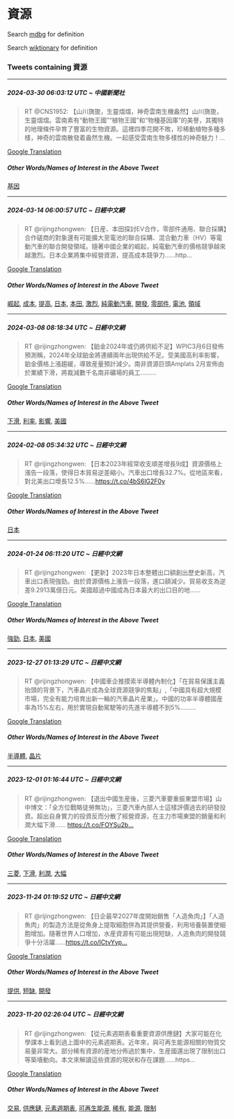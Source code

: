 # 資源

Search [mdbg](https://www.mdbg.net/chinese/dictionary?page=worddict&wdrst=0&wdqb=資源) for definition

Search [wiktionary](https://en.wiktionary.org/wiki/資源) for definition

### Tweets containing 資源

___
##### 2024-03-30 06:03:12 UTC ~ 中國新聞社
> RT @CNS1952: 【山川旖旎，生靈熠熠，神奇雲南生機盎然】山川旖旎，生靈熠熠。雲南素有“動物王國”“植物王國”和“物種基因庫”的美譽，其獨特的地理條件孕育了豐富的生物資源。這裡四季花開不敗，珍稀動植物多種多樣，神奇的雲南散發着盎然生機。一起感受雲南生物多樣性的神奇魅力！…

[Google Translation](https://translate.google.com/?hi=en&tab=TT&sl=zh-CN&tl=en&op=translate&text=RT+%40CNS1952%3A+%E3%80%90%E5%B1%B1%E5%B7%9D%E6%97%96%E6%97%8E%EF%BC%8C%E7%94%9F%E9%9D%88%E7%86%A0%E7%86%A0%EF%BC%8C%E7%A5%9E%E5%A5%87%E9%9B%B2%E5%8D%97%E7%94%9F%E6%A9%9F%E7%9B%8E%E7%84%B6%E3%80%91%E5%B1%B1%E5%B7%9D%E6%97%96%E6%97%8E%EF%BC%8C%E7%94%9F%E9%9D%88%E7%86%A0%E7%86%A0%E3%80%82%E9%9B%B2%E5%8D%97%E7%B4%A0%E6%9C%89%E2%80%9C%E5%8B%95%E7%89%A9%E7%8E%8B%E5%9C%8B%E2%80%9D%E2%80%9C%E6%A4%8D%E7%89%A9%E7%8E%8B%E5%9C%8B%E2%80%9D%E5%92%8C%E2%80%9C%E7%89%A9%E7%A8%AE%E5%9F%BA%E5%9B%A0%E5%BA%AB%E2%80%9D%E7%9A%84%E7%BE%8E%E8%AD%BD%EF%BC%8C%E5%85%B6%E7%8D%A8%E7%89%B9%E7%9A%84%E5%9C%B0%E7%90%86%E6%A2%9D%E4%BB%B6%E5%AD%95%E8%82%B2%E4%BA%86%E8%B1%90%E5%AF%8C%E7%9A%84%E7%94%9F%E7%89%A9%E8%B3%87%E6%BA%90%E3%80%82%E9%80%99%E8%A3%A1%E5%9B%9B%E5%AD%A3%E8%8A%B1%E9%96%8B%E4%B8%8D%E6%95%97%EF%BC%8C%E7%8F%8D%E7%A8%80%E5%8B%95%E6%A4%8D%E7%89%A9%E5%A4%9A%E7%A8%AE%E5%A4%9A%E6%A8%A3%EF%BC%8C%E7%A5%9E%E5%A5%87%E7%9A%84%E9%9B%B2%E5%8D%97%E6%95%A3%E7%99%BC%E7%9D%80%E7%9B%8E%E7%84%B6%E7%94%9F%E6%A9%9F%E3%80%82%E4%B8%80%E8%B5%B7%E6%84%9F%E5%8F%97%E9%9B%B2%E5%8D%97%E7%94%9F%E7%89%A9%E5%A4%9A%E6%A8%A3%E6%80%A7%E7%9A%84%E7%A5%9E%E5%A5%87%E9%AD%85%E5%8A%9B%EF%BC%81%E2%80%A6)
##### Other Words/Names of Interest in the Above Tweet
[基因](基因.md)
___
##### 2024-03-14 06:00:57 UTC ~ 日經中文網
> RT @rijingzhongwen: 【日産、本田探討EV合作，零部件通用、聯合採購】合作磋商的對象還有可能擴大至電池的聯合採購、混合動力車（HV）等電動汽車的聯合開發領域。隨著中國企業的崛起，純電動汽車的價格競爭越來越激烈。日本企業將集中經營資源，提高成本競爭力……http…

[Google Translation](https://translate.google.com/?hi=en&tab=TT&sl=zh-CN&tl=en&op=translate&text=RT+%40rijingzhongwen%3A+%E3%80%90%E6%97%A5%E7%94%A3%E3%80%81%E6%9C%AC%E7%94%B0%E6%8E%A2%E8%A8%8EEV%E5%90%88%E4%BD%9C%EF%BC%8C%E9%9B%B6%E9%83%A8%E4%BB%B6%E9%80%9A%E7%94%A8%E3%80%81%E8%81%AF%E5%90%88%E6%8E%A1%E8%B3%BC%E3%80%91%E5%90%88%E4%BD%9C%E7%A3%8B%E5%95%86%E7%9A%84%E5%B0%8D%E8%B1%A1%E9%82%84%E6%9C%89%E5%8F%AF%E8%83%BD%E6%93%B4%E5%A4%A7%E8%87%B3%E9%9B%BB%E6%B1%A0%E7%9A%84%E8%81%AF%E5%90%88%E6%8E%A1%E8%B3%BC%E3%80%81%E6%B7%B7%E5%90%88%E5%8B%95%E5%8A%9B%E8%BB%8A%EF%BC%88HV%EF%BC%89%E7%AD%89%E9%9B%BB%E5%8B%95%E6%B1%BD%E8%BB%8A%E7%9A%84%E8%81%AF%E5%90%88%E9%96%8B%E7%99%BC%E9%A0%98%E5%9F%9F%E3%80%82%E9%9A%A8%E8%91%97%E4%B8%AD%E5%9C%8B%E4%BC%81%E6%A5%AD%E7%9A%84%E5%B4%9B%E8%B5%B7%EF%BC%8C%E7%B4%94%E9%9B%BB%E5%8B%95%E6%B1%BD%E8%BB%8A%E7%9A%84%E5%83%B9%E6%A0%BC%E7%AB%B6%E7%88%AD%E8%B6%8A%E4%BE%86%E8%B6%8A%E6%BF%80%E7%83%88%E3%80%82%E6%97%A5%E6%9C%AC%E4%BC%81%E6%A5%AD%E5%B0%87%E9%9B%86%E4%B8%AD%E7%B6%93%E7%87%9F%E8%B3%87%E6%BA%90%EF%BC%8C%E6%8F%90%E9%AB%98%E6%88%90%E6%9C%AC%E7%AB%B6%E7%88%AD%E5%8A%9B%E2%80%A6%E2%80%A6http%E2%80%A6)
##### Other Words/Names of Interest in the Above Tweet
[崛起](崛起.md), [成本](成本.md), [提高](提高.md), [日本](日本.md), [本田](本田.md), [激烈](激烈.md), [純電動汽車](純電動汽車.md), [開發](開發.md), [零部件](零部件.md), [電池](電池.md), [領域](領域.md)
___
##### 2024-03-08 08:18:34 UTC ~ 日經中文網
> RT @rijingzhongwen: 【鉑金2024年或仍將供給不足】WPIC3月6日發佈預測稱，2024年全球鉑金將連續兩年出現供給不足。受美國高利率影響，鉑金價格上漲趨緩，導致産量預計減少。南非資源巨頭Amplats 2月宣佈由於業績下滑，將裁減數千名南非礦場的員工………

[Google Translation](https://translate.google.com/?hi=en&tab=TT&sl=zh-CN&tl=en&op=translate&text=RT+%40rijingzhongwen%3A+%E3%80%90%E9%89%91%E9%87%912024%E5%B9%B4%E6%88%96%E4%BB%8D%E5%B0%87%E4%BE%9B%E7%B5%A6%E4%B8%8D%E8%B6%B3%E3%80%91WPIC3%E6%9C%886%E6%97%A5%E7%99%BC%E4%BD%88%E9%A0%90%E6%B8%AC%E7%A8%B1%EF%BC%8C2024%E5%B9%B4%E5%85%A8%E7%90%83%E9%89%91%E9%87%91%E5%B0%87%E9%80%A3%E7%BA%8C%E5%85%A9%E5%B9%B4%E5%87%BA%E7%8F%BE%E4%BE%9B%E7%B5%A6%E4%B8%8D%E8%B6%B3%E3%80%82%E5%8F%97%E7%BE%8E%E5%9C%8B%E9%AB%98%E5%88%A9%E7%8E%87%E5%BD%B1%E9%9F%BF%EF%BC%8C%E9%89%91%E9%87%91%E5%83%B9%E6%A0%BC%E4%B8%8A%E6%BC%B2%E8%B6%A8%E7%B7%A9%EF%BC%8C%E5%B0%8E%E8%87%B4%E7%94%A3%E9%87%8F%E9%A0%90%E8%A8%88%E6%B8%9B%E5%B0%91%E3%80%82%E5%8D%97%E9%9D%9E%E8%B3%87%E6%BA%90%E5%B7%A8%E9%A0%ADAmplats+2%E6%9C%88%E5%AE%A3%E4%BD%88%E7%94%B1%E6%96%BC%E6%A5%AD%E7%B8%BE%E4%B8%8B%E6%BB%91%EF%BC%8C%E5%B0%87%E8%A3%81%E6%B8%9B%E6%95%B8%E5%8D%83%E5%90%8D%E5%8D%97%E9%9D%9E%E7%A4%A6%E5%A0%B4%E7%9A%84%E5%93%A1%E5%B7%A5%E2%80%A6%E2%80%A6%E2%80%A6)
##### Other Words/Names of Interest in the Above Tweet
[下滑](下滑.md), [利率](利率.md), [影響](影響.md), [美國](美國.md)
___
##### 2024-02-08 05:34:32 UTC ~ 日經中文網
> RT @rijingzhongwen: 【日本2023年經常收支順差增長9成】資源價格上漲告一段落，使得日本貿易逆差縮小。汽車出口增長32.7%。從地區來看，對北美出口增長12.5%……https://t.co/4bS6lG2F0y

[Google Translation](https://translate.google.com/?hi=en&tab=TT&sl=zh-CN&tl=en&op=translate&text=RT+%40rijingzhongwen%3A+%E3%80%90%E6%97%A5%E6%9C%AC2023%E5%B9%B4%E7%B6%93%E5%B8%B8%E6%94%B6%E6%94%AF%E9%A0%86%E5%B7%AE%E5%A2%9E%E9%95%B79%E6%88%90%E3%80%91%E8%B3%87%E6%BA%90%E5%83%B9%E6%A0%BC%E4%B8%8A%E6%BC%B2%E5%91%8A%E4%B8%80%E6%AE%B5%E8%90%BD%EF%BC%8C%E4%BD%BF%E5%BE%97%E6%97%A5%E6%9C%AC%E8%B2%BF%E6%98%93%E9%80%86%E5%B7%AE%E7%B8%AE%E5%B0%8F%E3%80%82%E6%B1%BD%E8%BB%8A%E5%87%BA%E5%8F%A3%E5%A2%9E%E9%95%B732.7%25%E3%80%82%E5%BE%9E%E5%9C%B0%E5%8D%80%E4%BE%86%E7%9C%8B%EF%BC%8C%E5%B0%8D%E5%8C%97%E7%BE%8E%E5%87%BA%E5%8F%A3%E5%A2%9E%E9%95%B712.5%25%E2%80%A6%E2%80%A6https%3A%2F%2Ft.co%2F4bS6lG2F0y)
##### Other Words/Names of Interest in the Above Tweet
[日本](日本.md)
___
##### 2024-01-24 06:11:20 UTC ~ 日經中文網
> RT @rijingzhongwen: 【更新】2023年日本整體出口額創出歷史新高，汽車出口表現強勁。由於資源價格上漲告一段落，進口額減少。貿易收支為逆差9.2913萬億日元。美國超過中國成為日本最大的出口目的地……

[Google Translation](https://translate.google.com/?hi=en&tab=TT&sl=zh-CN&tl=en&op=translate&text=RT+%40rijingzhongwen%3A+%E3%80%90%E6%9B%B4%E6%96%B0%E3%80%912023%E5%B9%B4%E6%97%A5%E6%9C%AC%E6%95%B4%E9%AB%94%E5%87%BA%E5%8F%A3%E9%A1%8D%E5%89%B5%E5%87%BA%E6%AD%B7%E5%8F%B2%E6%96%B0%E9%AB%98%EF%BC%8C%E6%B1%BD%E8%BB%8A%E5%87%BA%E5%8F%A3%E8%A1%A8%E7%8F%BE%E5%BC%B7%E5%8B%81%E3%80%82%E7%94%B1%E6%96%BC%E8%B3%87%E6%BA%90%E5%83%B9%E6%A0%BC%E4%B8%8A%E6%BC%B2%E5%91%8A%E4%B8%80%E6%AE%B5%E8%90%BD%EF%BC%8C%E9%80%B2%E5%8F%A3%E9%A1%8D%E6%B8%9B%E5%B0%91%E3%80%82%E8%B2%BF%E6%98%93%E6%94%B6%E6%94%AF%E7%82%BA%E9%80%86%E5%B7%AE9.2913%E8%90%AC%E5%84%84%E6%97%A5%E5%85%83%E3%80%82%E7%BE%8E%E5%9C%8B%E8%B6%85%E9%81%8E%E4%B8%AD%E5%9C%8B%E6%88%90%E7%82%BA%E6%97%A5%E6%9C%AC%E6%9C%80%E5%A4%A7%E7%9A%84%E5%87%BA%E5%8F%A3%E7%9B%AE%E7%9A%84%E5%9C%B0%E2%80%A6%E2%80%A6)
##### Other Words/Names of Interest in the Above Tweet
[強勁](強勁.md), [日本](日本.md), [美國](美國.md)
___
##### 2023-12-27 01:13:29 UTC ~ 日經中文網
> RT @rijingzhongwen: 【中國車企推摸索半導體內制化】「在貿易保護主義抬頭的背景下，汽車晶片成為全球資源競爭的焦點」,「中國具有超大規模市場，完全有能力培育出新一輪的汽車晶片産業」。中國的功率半導體國産率為15%左右，用於實現自動駕駛等的先進半導體不到5%………

[Google Translation](https://translate.google.com/?hi=en&tab=TT&sl=zh-CN&tl=en&op=translate&text=RT+%40rijingzhongwen%3A+%E3%80%90%E4%B8%AD%E5%9C%8B%E8%BB%8A%E4%BC%81%E6%8E%A8%E6%91%B8%E7%B4%A2%E5%8D%8A%E5%B0%8E%E9%AB%94%E5%85%A7%E5%88%B6%E5%8C%96%E3%80%91%E3%80%8C%E5%9C%A8%E8%B2%BF%E6%98%93%E4%BF%9D%E8%AD%B7%E4%B8%BB%E7%BE%A9%E6%8A%AC%E9%A0%AD%E7%9A%84%E8%83%8C%E6%99%AF%E4%B8%8B%EF%BC%8C%E6%B1%BD%E8%BB%8A%E6%99%B6%E7%89%87%E6%88%90%E7%82%BA%E5%85%A8%E7%90%83%E8%B3%87%E6%BA%90%E7%AB%B6%E7%88%AD%E7%9A%84%E7%84%A6%E9%BB%9E%E3%80%8D%2C%E3%80%8C%E4%B8%AD%E5%9C%8B%E5%85%B7%E6%9C%89%E8%B6%85%E5%A4%A7%E8%A6%8F%E6%A8%A1%E5%B8%82%E5%A0%B4%EF%BC%8C%E5%AE%8C%E5%85%A8%E6%9C%89%E8%83%BD%E5%8A%9B%E5%9F%B9%E8%82%B2%E5%87%BA%E6%96%B0%E4%B8%80%E8%BC%AA%E7%9A%84%E6%B1%BD%E8%BB%8A%E6%99%B6%E7%89%87%E7%94%A3%E6%A5%AD%E3%80%8D%E3%80%82%E4%B8%AD%E5%9C%8B%E7%9A%84%E5%8A%9F%E7%8E%87%E5%8D%8A%E5%B0%8E%E9%AB%94%E5%9C%8B%E7%94%A3%E7%8E%87%E7%82%BA15%25%E5%B7%A6%E5%8F%B3%EF%BC%8C%E7%94%A8%E6%96%BC%E5%AF%A6%E7%8F%BE%E8%87%AA%E5%8B%95%E9%A7%95%E9%A7%9B%E7%AD%89%E7%9A%84%E5%85%88%E9%80%B2%E5%8D%8A%E5%B0%8E%E9%AB%94%E4%B8%8D%E5%88%B05%25%E2%80%A6%E2%80%A6%E2%80%A6)
##### Other Words/Names of Interest in the Above Tweet
[半導體](半導體.md), [晶片](晶片.md)
___
##### 2023-12-01 01:16:44 UTC ~ 日經中文網
> RT @rijingzhongwen: 【退出中國生産後，三菱汽車要重振東盟市場】山中博文：「全方位戰略徒勞無功」，三菱汽車內部人士這樣評價過去的研發投資。超出自身實力的投資反而分散了經營資源，在主力市場東盟的銷量和利潤大幅下滑…… https://t.co/FOYSu2b…

[Google Translation](https://translate.google.com/?hi=en&tab=TT&sl=zh-CN&tl=en&op=translate&text=RT+%40rijingzhongwen%3A+%E3%80%90%E9%80%80%E5%87%BA%E4%B8%AD%E5%9C%8B%E7%94%9F%E7%94%A3%E5%BE%8C%EF%BC%8C%E4%B8%89%E8%8F%B1%E6%B1%BD%E8%BB%8A%E8%A6%81%E9%87%8D%E6%8C%AF%E6%9D%B1%E7%9B%9F%E5%B8%82%E5%A0%B4%E3%80%91%E5%B1%B1%E4%B8%AD%E5%8D%9A%E6%96%87%EF%BC%9A%E3%80%8C%E5%85%A8%E6%96%B9%E4%BD%8D%E6%88%B0%E7%95%A5%E5%BE%92%E5%8B%9E%E7%84%A1%E5%8A%9F%E3%80%8D%EF%BC%8C%E4%B8%89%E8%8F%B1%E6%B1%BD%E8%BB%8A%E5%85%A7%E9%83%A8%E4%BA%BA%E5%A3%AB%E9%80%99%E6%A8%A3%E8%A9%95%E5%83%B9%E9%81%8E%E5%8E%BB%E7%9A%84%E7%A0%94%E7%99%BC%E6%8A%95%E8%B3%87%E3%80%82%E8%B6%85%E5%87%BA%E8%87%AA%E8%BA%AB%E5%AF%A6%E5%8A%9B%E7%9A%84%E6%8A%95%E8%B3%87%E5%8F%8D%E8%80%8C%E5%88%86%E6%95%A3%E4%BA%86%E7%B6%93%E7%87%9F%E8%B3%87%E6%BA%90%EF%BC%8C%E5%9C%A8%E4%B8%BB%E5%8A%9B%E5%B8%82%E5%A0%B4%E6%9D%B1%E7%9B%9F%E7%9A%84%E9%8A%B7%E9%87%8F%E5%92%8C%E5%88%A9%E6%BD%A4%E5%A4%A7%E5%B9%85%E4%B8%8B%E6%BB%91%E2%80%A6%E2%80%A6+https%3A%2F%2Ft.co%2FFOYSu2b%E2%80%A6)
##### Other Words/Names of Interest in the Above Tweet
[三菱](三菱.md), [下滑](下滑.md), [利潤](利潤.md), [大幅](大幅.md)
___
##### 2023-11-24 01:19:52 UTC ~ 日經中文網
> RT @rijingzhongwen: 【日企最早2027年度開始銷售「人造魚肉」】「人造魚肉」的製造方法是從魚身上提取細胞併為其提供營養，利用培養裝置使細胞增加。隨著世界人口增加，水産資源有可能出現短缺，人造魚肉的開發競爭十分活躍……https://t.co/lCtvYyp…

[Google Translation](https://translate.google.com/?hi=en&tab=TT&sl=zh-CN&tl=en&op=translate&text=RT+%40rijingzhongwen%3A+%E3%80%90%E6%97%A5%E4%BC%81%E6%9C%80%E6%97%A92027%E5%B9%B4%E5%BA%A6%E9%96%8B%E5%A7%8B%E9%8A%B7%E5%94%AE%E3%80%8C%E4%BA%BA%E9%80%A0%E9%AD%9A%E8%82%89%E3%80%8D%E3%80%91%E3%80%8C%E4%BA%BA%E9%80%A0%E9%AD%9A%E8%82%89%E3%80%8D%E7%9A%84%E8%A3%BD%E9%80%A0%E6%96%B9%E6%B3%95%E6%98%AF%E5%BE%9E%E9%AD%9A%E8%BA%AB%E4%B8%8A%E6%8F%90%E5%8F%96%E7%B4%B0%E8%83%9E%E4%BD%B5%E7%82%BA%E5%85%B6%E6%8F%90%E4%BE%9B%E7%87%9F%E9%A4%8A%EF%BC%8C%E5%88%A9%E7%94%A8%E5%9F%B9%E9%A4%8A%E8%A3%9D%E7%BD%AE%E4%BD%BF%E7%B4%B0%E8%83%9E%E5%A2%9E%E5%8A%A0%E3%80%82%E9%9A%A8%E8%91%97%E4%B8%96%E7%95%8C%E4%BA%BA%E5%8F%A3%E5%A2%9E%E5%8A%A0%EF%BC%8C%E6%B0%B4%E7%94%A3%E8%B3%87%E6%BA%90%E6%9C%89%E5%8F%AF%E8%83%BD%E5%87%BA%E7%8F%BE%E7%9F%AD%E7%BC%BA%EF%BC%8C%E4%BA%BA%E9%80%A0%E9%AD%9A%E8%82%89%E7%9A%84%E9%96%8B%E7%99%BC%E7%AB%B6%E7%88%AD%E5%8D%81%E5%88%86%E6%B4%BB%E8%BA%8D%E2%80%A6%E2%80%A6https%3A%2F%2Ft.co%2FlCtvYyp%E2%80%A6)
##### Other Words/Names of Interest in the Above Tweet
[提供](提供.md), [短缺](短缺.md), [開發](開發.md)
___
##### 2023-11-20 02:26:04 UTC ~ 日經中文網
> RT @rijingzhongwen: 【從元素週期表看重要資源供應鏈】大家可能在化學課本上看到過上圖中的元素週期表。近年來，與可再生能源相關的物質交易量非常大。部分稀有資源的産地分佈過於集中，生産國還出現了限制出口等築墻動向。本文來解讀這些資源的現狀和存在課題……https…

[Google Translation](https://translate.google.com/?hi=en&tab=TT&sl=zh-CN&tl=en&op=translate&text=RT+%40rijingzhongwen%3A+%E3%80%90%E5%BE%9E%E5%85%83%E7%B4%A0%E9%80%B1%E6%9C%9F%E8%A1%A8%E7%9C%8B%E9%87%8D%E8%A6%81%E8%B3%87%E6%BA%90%E4%BE%9B%E6%87%89%E9%8F%88%E3%80%91%E5%A4%A7%E5%AE%B6%E5%8F%AF%E8%83%BD%E5%9C%A8%E5%8C%96%E5%AD%B8%E8%AA%B2%E6%9C%AC%E4%B8%8A%E7%9C%8B%E5%88%B0%E9%81%8E%E4%B8%8A%E5%9C%96%E4%B8%AD%E7%9A%84%E5%85%83%E7%B4%A0%E9%80%B1%E6%9C%9F%E8%A1%A8%E3%80%82%E8%BF%91%E5%B9%B4%E4%BE%86%EF%BC%8C%E8%88%87%E5%8F%AF%E5%86%8D%E7%94%9F%E8%83%BD%E6%BA%90%E7%9B%B8%E9%97%9C%E7%9A%84%E7%89%A9%E8%B3%AA%E4%BA%A4%E6%98%93%E9%87%8F%E9%9D%9E%E5%B8%B8%E5%A4%A7%E3%80%82%E9%83%A8%E5%88%86%E7%A8%80%E6%9C%89%E8%B3%87%E6%BA%90%E7%9A%84%E7%94%A3%E5%9C%B0%E5%88%86%E4%BD%88%E9%81%8E%E6%96%BC%E9%9B%86%E4%B8%AD%EF%BC%8C%E7%94%9F%E7%94%A3%E5%9C%8B%E9%82%84%E5%87%BA%E7%8F%BE%E4%BA%86%E9%99%90%E5%88%B6%E5%87%BA%E5%8F%A3%E7%AD%89%E7%AF%89%E5%A2%BB%E5%8B%95%E5%90%91%E3%80%82%E6%9C%AC%E6%96%87%E4%BE%86%E8%A7%A3%E8%AE%80%E9%80%99%E4%BA%9B%E8%B3%87%E6%BA%90%E7%9A%84%E7%8F%BE%E7%8B%80%E5%92%8C%E5%AD%98%E5%9C%A8%E8%AA%B2%E9%A1%8C%E2%80%A6%E2%80%A6https%E2%80%A6)
##### Other Words/Names of Interest in the Above Tweet
[交易](交易.md), [供應鏈](供應鏈.md), [元素週期表](元素週期表.md), [可再生能源](可再生能源.md), [稀有](稀有.md), [能源](能源.md), [限制](限制.md)
